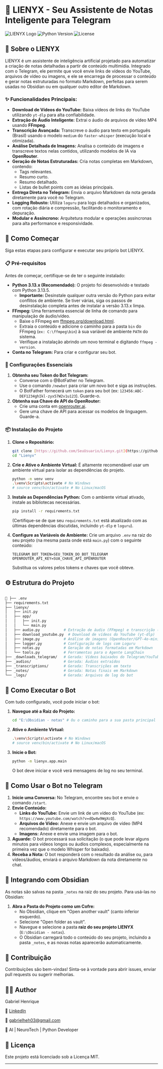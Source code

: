 # 🤖 LIENYX - Seu Assistente de Notas Inteligente para Telegram

![LIENYX Logo](https://img.shields.io/badge/LIENYX-Bot-blueviolet?style=for-the-badge&logo=telegram)
![Python Version](https://img.shields.io/badge/Python-3.13%2B-blue?style=for-the-badge&logo=python)
![License](https://img.shields.io/badge/License-MIT-green?style=for-the-badge)

## 🌟 Sobre o LIENYX

LIENYX é um assistente de inteligência artificial projetado para automatizar a criação de notas detalhadas a partir de conteúdo multimídia. Integrado com o Telegram, ele permite que você envie links de vídeos do YouTube, arquivos de vídeo ou imagens, e ele se encarrega de processar o conteúdo e gerar notas estruturadas no formato Markdown, perfeitas para serem usadas no Obsidian ou em qualquer outro editor de Markdown.

### ✨ Funcionalidades Principais:

* **Download de Vídeos do YouTube:** Baixa vídeos de links do YouTube utilizando `yt-dlp` para alta confiabilidade.
* **Extração de Áudio Inteligente:** Extrai o áudio de arquivos de vídeo MP4 usando **FFmpeg**.
* **Transcrição Avançada:** Transcreve o áudio para texto em português (Brasil) usando o modelo `medium` do `faster-whisper` (execução local e otimizada).
* **Análise Detalhada de Imagens:** Analisa o conteúdo de imagens e transcreve textos nelas contidos, utilizando modelos de IA via **OpenRouter**.
* **Geração de Notas Estruturadas:** Cria notas completas em Markdown, contendo:
    * Tags relevantes.
    * Resumo curto.
    * Resumo detalhado.
    * Listas de bullet points com as ideias principais.
* **Entrega Direta no Telegram:** Envia o arquivo Markdown da nota gerada diretamente para você no Telegram.
* **Logging Robusto:** Utiliza `loguru` para logs detalhados e organizados, com rotação diária e compressão, facilitando o monitoramento e depuração.
* **Modular e Assíncrono:** Arquitetura modular e operações assíncronas para alta performance e responsividade.

## 🚀 Como Começar

Siga estas etapas para configurar e executar seu próprio bot LIENYX.

### 📋 Pré-requisitos

Antes de começar, certifique-se de ter o seguinte instalado:

* **Python 3.13.x (Recomendado):** O projeto foi desenvolvido e testado com Python 3.13.5.
    * **Importante:** Desinstale qualquer outra versão do Python para evitar conflitos de ambiente. Se tiver várias, siga os passos de desinstalação completa antes de instalar a versão 3.13.x limpa.
* **FFmpeg:** Uma ferramenta essencial de linha de comando para manipulação de áudio/vídeo.
    * Baixe o FFmpeg em [ffmpeg.org/download.html](https://ffmpeg.org/download.html).
    * Extraia o conteúdo e adicione o caminho para a pasta `bin` do FFmpeg (`ex: C:\ffmpeg\bin`) à sua variável de ambiente `PATH` do sistema.
    * Verifique a instalação abrindo um novo terminal e digitando `ffmpeg -version`.
* **Conta no Telegram:** Para criar e configurar seu bot.

### 🔑 Configurações Essenciais

1.  **Obtenha seu Token do Bot Telegram:**
    * Converse com o @BotFather no Telegram.
    * Use o comando `/newbot` para criar um novo bot e siga as instruções.
    * O BotFather fornecerá um `token` para seu bot (ex: `123456:ABC-DEF1234ghIkl-zyx57W2v1u123`). Guarde-o.
2.  **Obtenha sua Chave de API do OpenRouter:**
    * Crie uma conta em [openrouter.ai](https://openrouter.ai/).
    * Gere uma chave de API para acessar os modelos de linguagem. Guarde-a.

### 📦 Instalação do Projeto

1.  **Clone o Repositório:**
    ```bash
    git clone [https://github.com/SeuUsuario/Lienyx.git](https://github.com/SeuUsuario/Lienyx.git) # Substitua pelo seu link
    cd "Lienyx"
    ```
2.  **Crie e Ative o Ambiente Virtual:**
    É altamente recomendável usar um ambiente virtual para isolar as dependências do projeto.
    ```bash
    python -m venv venv
    .\venv\Scripts\activate # No Windows
    # source venv/bin/activate # No Linux/macOS
    ```
3.  **Instale as Dependências Python:**
    Com o ambiente virtual ativado, instale as bibliotecas necessárias.
    ```bash
    pip install -r requirements.txt
    ```
    (Certifique-se de que seu `requirements.txt` está atualizado com as últimas dependências discutidas, incluindo `yt-dlp` e `loguru`).

4.  **Configure as Variáveis de Ambiente:**
    Crie um arquivo `.env` na raiz do seu projeto (na mesma pasta onde está `main.py`) com o seguinte conteúdo:
    ```
    TELEGRAM_BOT_TOKEN=SEU_TOKEN_DO_BOT_TELEGRAM
    OPENROUTER_API_KEY=SUA_CHAVE_API_OPENROUTER
    ```
    Substitua os valores pelos tokens e chaves que você obteve.

## ⚙️ Estrutura do Projeto

```bash 

📁 ├── .env
├── requirements.txt
├── lienyx/
│   ├── init.py
│   ├── app/
│   │   ├── init.py
│   │   └── main.py
│   ├── audio.py           # Extração de áudio (FFmpeg) e transcrição (faster-whisper)
│   ├── download_youtube.py  # Download de vídeos do YouTube (yt-dlp)
│   ├── image.py           # Análise de imagens (OpenRouter/GPT-4o-mini)
│   ├── logger.py          # Configuração de logs com Loguru
│   ├── notas.py           # Geração de notas formatadas em Markdown
│   └── tools.py           # Ferramentas para o Agente LangChain
├── _downloads_telegram/   # Gerada: Vídeos baixados do Telegram/YouTube
├── _audios/               # Gerada: Áudios extraídos
├── _transcriptions/       # Gerada: Transcrições em texto
├── _notes/                # Gerada: Notas finais em Markdown
└── _logs/                 # Gerada: Arquivos de log do bot
```

## 🚀 Como Executar o Bot

Com tudo configurado, você pode iniciar o bot:

1.  **Navegue até a Raiz do Projeto:**
    ```bash
    cd "E:\Obsidian - notas" # Ou o caminho para a sua pasta principal do projeto
    ```
2.  **Ative o Ambiente Virtual:**
    ```bash
    .\venv\Scripts\activate # No Windows
    # source venv/bin/activate # No Linux/macOS
    ```
3.  **Inicie o Bot:**
    ```bash
    python -m lienyx.app.main
    ```
    O bot deve iniciar e você verá mensagens de log no seu terminal.

## 💬 Como Usar o Bot no Telegram

1.  **Inicie uma Conversa:** No Telegram, encontre seu bot e envie o comando `/start`.
2.  **Envie Conteúdo:**
    * **Links do YouTube:** Envie um link de um vídeo do YouTube (ex: `https://www.youtube.com/watch?v=dQw4w9WgXcQ`).
    * **Arquivos de Vídeo:** Anexe e envie um arquivo de vídeo (MP4 recomendado) diretamente para o bot.
    * **Imagens:** Anexe e envie uma imagem para o bot.
3.  **Aguarde:** O bot processará sua solicitação (o que pode levar alguns minutos para vídeos longos ou áudios complexos, especialmente na primeira vez que o modelo Whisper for baixado).
4.  **Receba a Nota:** O bot responderá com o resultado da análise ou, para vídeos/áudios, enviará o arquivo Markdown da nota diretamente no chat.

## 📝 Integrando com Obsidian

As notas são salvas na pasta `_notes` na raiz do seu projeto. Para usá-las no Obsidian:

1.  **Abra a Pasta do Projeto como um Cofre:**
    * No Obsidian, clique em "Open another vault" (canto inferior esquerdo).
    * Selecione "Open folder as vault".
    * Navegue e selecione a pasta **raiz do seu projeto LIENYX** (`E:\Obsidian - notas`).
    * O Obsidian carregará todo o conteúdo do seu projeto, incluindo a pasta `_notes`, e as novas notas aparecerão automaticamente.

## 🤝 Contribuição

Contribuições são bem-vindas! Sinta-se à vontade para abrir issues, enviar pull requests ou sugerir melhorias.

## 🙋‍♂️ Author

Gabriel Henrique 

🔗 [LinkedIn](https://www.linkedin.com/in/gabrielhenrique-tech/)

📧 gabrielheh03@gmail.com

🧠 AI | NeuroTech | Python Developer

## 📄 Licença

Este projeto está licenciado sob a Licença MIT.

---